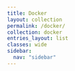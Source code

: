 ```yaml
---
title: Docker
layout: collection
permalink: /docker/
collection: docker
entries_layout: list
classes: wide
sidebar:
  nav: "sidebar"
---
```

